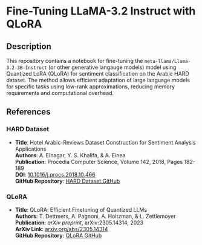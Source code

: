 # Fine-Tuning LLaMA-3.2 Instruct with QLoRA

## Description
This repository contains a notebook for fine-tuning the `meta-llama/Llama-3.2-3B-Instruct` (or other generative langauge models) model using Quantized LoRA (QLoRA) for sentiment classification on the Arabic HARD dataset. The method allows efficient adaptation of large language models for specific tasks using low-rank approximations, reducing memory requirements and computational overhead.

## References

### HARD Dataset
- **Title**: Hotel Arabic-Reviews Dataset Construction for Sentiment Analysis Applications  
  **Authors**: A. Elnagar, Y. S. Khalifa, & A. Einea  
  **Publication**: Procedia Computer Science, Volume 142, 2018, Pages 182-189  
  **DOI**: [10.1016/j.procs.2018.10.466](https://doi.org/10.1016/j.procs.2018.10.466)  
  **GitHub Repository**: [HARD Dataset GitHub](https://github.com/elnagara/HARD-Arabic-Dataset)  

### QLoRA
- **Title**: QLoRA: Efficient Finetuning of Quantized LLMs  
  **Authors**: T. Dettmers, A. Pagnoni, A. Holtzman, & L. Zettlemoyer  
  **Publication**: *arXiv preprint*, arXiv:2305.14314, 2023  
  **ArXiv Link**: [arxiv.org/abs/2305.14314](https://arxiv.org/abs/2305.14314)  
  **GitHub Repository**: [QLoRA GitHub](https://github.com/artidoro/qlora)
